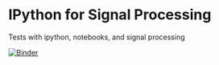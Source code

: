 # IPython for Signal Processing
Tests with ipython, notebooks, and signal processing

[![Binder](https://mybinder.org/badge_logo.svg)](https://mybinder.org/v2/gh/fspacheco/ipython/master)
